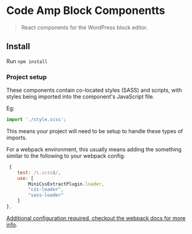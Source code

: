 # Code Amp Block Componentts
> React components for the WordPress block editor.

## Install

Run `npm install`

### Project setup

These components contain co-located styles (SASS) and scripts, with styles being imported into the component's JavaScript file.

Eg:

```jsx
import './style.scss';
```

This means your project will need to be setup to handle these types of imports.

For a webpack environment, this usually means adding the something similar to the following to your webpack config:

```js
 {
	test: /\.scss$/,
	use: [
		MiniCssExtractPlugin.loader,
		"css-loader",
		"sass-loader"
	]
},
```

[Additional configuration required, checkout the webpack docs for more info](https://webpack.js.org/plugins/mini-css-extract-plugin/).
